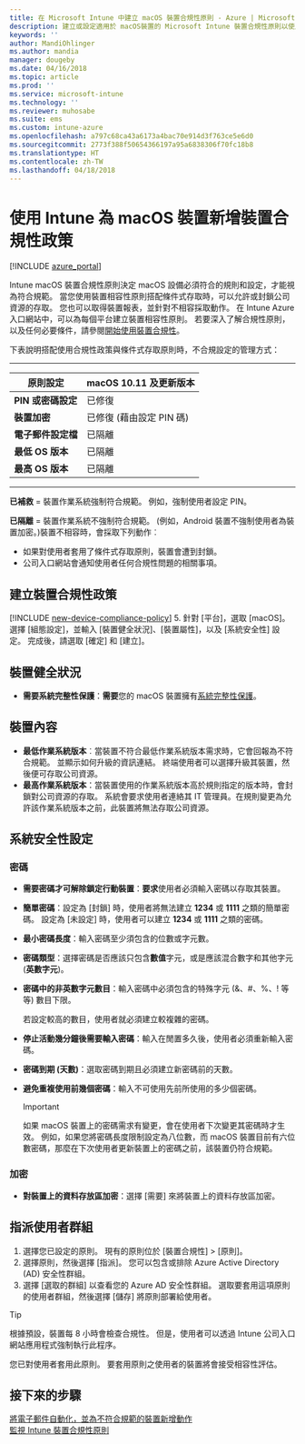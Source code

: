 ```yaml
---
title: 在 Microsoft Intune 中建立 macOS 裝置合規性原則 - Azure | Microsoft Docs
description: 建立或設定適用於 macOS裝置的 Microsoft Intune 裝置合規性原則以使用系統完整性保護、設定最低和最高作業系統版本、選擇您的密碼需求，以及加密資料存放區。
keywords: ''
author: MandiOhlinger
ms.author: mandia
manager: dougeby
ms.date: 04/16/2018
ms.topic: article
ms.prod: ''
ms.service: microsoft-intune
ms.technology: ''
ms.reviewer: muhosabe
ms.suite: ems
ms.custom: intune-azure
ms.openlocfilehash: a797c68ca43a6173a4bac70e914d3f763ce5e6d0
ms.sourcegitcommit: 2773f388f50654366197a95a6838306f70fc18b8
ms.translationtype: HT
ms.contentlocale: zh-TW
ms.lasthandoff: 04/18/2018
---
```

# <a name="add-a-device-compliance-policy-for-macos-devices-with-intune"></a>使用 Intune 為 macOS 裝置新增裝置合規性政策

[!INCLUDE [azure_portal](./includes/azure_portal.md)]

Intune macOS 裝置合規性原則決定 macOS 設備必須符合的規則和設定，才能視為符合規範。 當您使用裝置相容性原則搭配條件式存取時，可以允許或封鎖公司資源的存取。 您也可以取得裝置報表，並針對不相容採取動作。 在 Intune Azure 入口網站中，可以為每個平台建立裝置相容性原則。 若要深入了解合規性原則，以及任何必要條件，請參閱[開始使用裝置合規性](device-compliance-get-started.md)。

下表說明搭配使用合規性政策與條件式存取原則時，不合規設定的管理方式：

---------------------------

| 原則設定 | macOS 10.11 及更新版本 |
| --- | --- |
| **PIN 或密碼設定** | 已修復 |   
| **裝置加密** | 已修復 (藉由設定 PIN 碼) |
| **電子郵件設定檔** | 已隔離 |
|**最低 OS 版本** | 已隔離 |
| **最高 OS 版本** | 已隔離 |

---------------------------

**已補救** = 裝置作業系統強制符合規範。 例如，強制使用者設定 PIN。

**已隔離** = 裝置作業系統不強制符合規範。 (例如，Android 裝置不強制使用者為裝置加密。)裝置不相容時，會採取下列動作︰

- 如果對使用者套用了條件式存取原則，裝置會遭到封鎖。
- 公司入口網站會通知使用者任何合規性問題的相關事項。

## <a name="create-a-device-compliance-policy"></a>建立裝置合規性政策

[!INCLUDE [new-device-compliance-policy](./includes/new-device-compliance-policy.md)]
5. 針對 [平台]，選取 [macOS]。 選擇 [組態設定]，並輸入 [裝置健全狀況]、[裝置屬性]，以及 [系統安全性] 設定。 完成後，請選取 [確定] 和 [建立]。

## <a name="device-health"></a>裝置健全狀況

- **需要系統完整性保護**：**需要**您的 macOS 裝置擁有[系統完整性保護](https://support.apple.com/HT204899)。

## <a name="device-properties"></a>裝置內容

- **最低作業系統版本**︰當裝置不符合最低作業系統版本需求時，它會回報為不符合規範。 並顯示如何升級的資訊連結。 終端使用者可以選擇升級其裝置，然後便可存取公司資源。
- **最高作業系統版本**：當裝置使用的作業系統版本高於規則指定的版本時，會封鎖對公司資源的存取。 系統會要求使用者連絡其 IT 管理員。在規則變更為允許該作業系統版本之前，此裝置將無法存取公司資源。

## <a name="system-security-settings"></a>系統安全性設定

### <a name="password"></a>密碼

- **需要密碼才可解除鎖定行動裝置**：**要求**使用者必須輸入密碼以存取其裝置。
- **簡單密碼**：設定為 [封鎖] 時，使用者將無法建立 **1234** 或 **1111** 之類的簡單密碼。 設定為 [未設定] 時，使用者可以建立 **1234** 或 **1111** 之類的密碼。
- **最小密碼長度**：輸入密碼至少須包含的位數或字元數。
- **密碼類型**：選擇密碼是否應該只包含**數值**字元，或是應該混合數字和其他字元 (**英數字元**)。
- **密碼中的非英數字元數目**：輸入密碼中必須包含的特殊字元 (&、#、%、! 等等) 數目下限。

    若設定較高的數目，使用者就必須建立較複雜的密碼。

- **停止活動幾分鐘後需要輸入密碼**：輸入在閒置多久後，使用者必須重新輸入密碼。
- **密碼到期 (天數)**：選取密碼到期且必須建立新密碼前的天數。
- **避免重複使用前幾個密碼**：輸入不可使用先前所使用的多少個密碼。

    > [!IMPORTANT]
    > 如果 macOS 裝置上的密碼需求有變更，會在使用者下次變更其密碼時才生效。 例如，如果您將密碼長度限制設定為八位數，而 macOS 裝置目前有六位數密碼，那麼在下次使用者更新裝置上的密碼之前，該裝置仍符合規範。

### <a name="encryption"></a>加密

- **對裝置上的資料存放區加密**：選擇 [需要] 來將裝置上的資料存放區加密。

## <a name="assign-user-groups"></a>指派使用者群組

1. 選擇您已設定的原則。 現有的原則位於 [裝置合規性] > [原則]。
2. 選擇原則，然後選擇 [指派]。 您可以包含或排除 Azure Active Directory (AD) 安全性群組。
3. 選擇 [選取的群組] 以查看您的 Azure AD 安全性群組。 選取要套用這項原則的使用者群組，然後選擇 [儲存] 將原則部署給使用者。

> [!TIP]
> 根據預設，裝置每 8 小時會檢查合規性。 但是，使用者可以透過 Intune 公司入口網站應用程式強制執行此程序。

您已對使用者套用此原則。 要套用原則之使用者的裝置將會接受相容性評估。

## <a name="next-steps"></a>接下來的步驟
[將電子郵件自動化，並為不符合規範的裝置新增動作](actions-for-noncompliance.md)  
[監視 Intune 裝置合規性原則](compliance-policy-monitor.md)